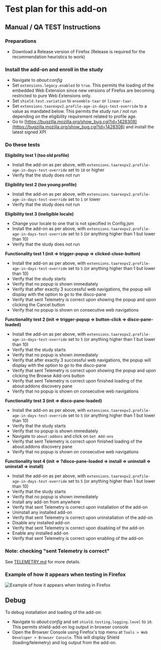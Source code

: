 # Test plan for this add-on

## Manual / QA TEST Instructions

### Preparations

* Download a Release version of Firefox (Release is required for the recommendation heuristics to work)

### Install the add-on and enroll in the study

* Navigate to *about:config*
* Set `extensions.legacy.enabled` to `true`. This permits the loading of the embedded Web Extension since new versions of Firefox are becoming restricted to pure Web Extensions only.
* Set `shield.test.variation` to `ensemble-taar` or `linear-taar`.
* Set `extensions.taarexpv2.profile-age-in-days-test-override` to a value as mandated below. This permits the study run / not run depending on the eligibility requirement related to profile age.
* Go to [https://bugzilla.mozilla.org/show_bug.cgi?id=1428308](https://bugzilla.mozilla.org/show_bug.cgi?id=1428308) and install the latest signed XPI

### Do these tests

**Eligibility test 1 (too old profile)**

* Install the add-on as per above, with `extensions.taarexpv2.profile-age-in-days-test-override` set to `10` or higher
* Verify that the study does not run

**Eligibility test 2 (too young profile)**

* Install the add-on as per above, with `extensions.taarexpv2.profile-age-in-days-test-override` set to `1` or lower
* Verify that the study does not run

**Eligibility test 3 (ineligible locale)**

* Change your locale to one that is not specified in Config.jsm
* Install the add-on as per above, with `extensions.taarexpv2.profile-age-in-days-test-override` set to `5` (or anything higher than 1 but lower than 10)
* Verify that the study does not run

**Functionality test 1 (init => trigger-popup => clicked-close-button)**

* Install the add-on as per above, with `extensions.taarexpv2.profile-age-in-days-test-override` set to `5` (or anything higher than 1 but lower than 10)
* Verify that the study starts
* Verify that no popup is shown immediately
* Verify that after exactly 3 successful web navigations, the popup will display with the option to go to the disco-pane
* Verify that sent Telemetry is correct upon showing the popup and upon clicking the Cancel button
* Verify that no popup is shown on consecutive web navigations

**Functionality test 2 (init => trigger-popup => button-click => disco-pane-loaded)**

* Install the add-on as per above, with `extensions.taarexpv2.profile-age-in-days-test-override` set to `5` (or anything higher than 1 but lower than 10)
* Verify that the study starts
* Verify that no popup is shown immediately
* Verify that after exactly 3 successful web navigations, the popup will display with the option to go to the disco-pane
* Verify that sent Telemetry is correct upon showing the popup and upon clicking the Browse Add-ons button
* Verify that sent Telemetry is correct upon finished loading of the about:addons discovery pane
* Verify that no popup is shown on consecutive web navigations

**Functionality test 3 (init => disco-pane-loaded)**

* Install the add-on as per above, with `extensions.taarexpv2.profile-age-in-days-test-override` set to `5` (or anything higher than 1 but lower than 10)
* Verify that the study starts
* Verify that no popup is shown immediately
* Navigate to `about:addons` and click on `Get Add-ons`
* Verify that sent Telemetry is correct upon finished loading of the about:addons discovery pane
* Verify that no popup is shown on consecutive web navigations

**Functionality test 4 (init => ?disco-pane-loaded => install => uninstall => uninstall => install)**

* Install the add-on as per above, with `extensions.taarexpv2.profile-age-in-days-test-override` set to `5` (or anything higher than 1 but lower than 10)
* Verify that the study starts
* Verify that no popup is shown immediately
* Install any add-on from anywhere
* Verify that sent Telemetry is correct upon installation of the add-on
* Uninstall any installed add-on
* Verify that sent Telemetry is correct upon uninstallation of the add-on
* Disable any installed add-on
* Verify that sent Telemetry is correct upon disabling of the add-on
* Enable any installed add-on
* Verify that sent Telemetry is correct upon enabling of the add-on

### Note: checking "sent Telemetry is correct"

See [TELEMETRY.md](./TELEMETRY.md) for more details. 

### Example of how it appears when testing in Firefox

![Example of how it appears when testing in Firefox](todo)

## Debug

To debug installation and loading of the add-on:

* Navigate to *about:config* and set `shield.testing.logging.level` to `10`. This permits shield-add-on log output in browser console
* Open the Browser Console using Firefox's top menu at `Tools > Web Developer > Browser Console`. This will display Shield (loading/telemetry) and log output from the add-on.
